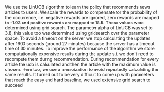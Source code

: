We use the LinUCB algorithm to learn the policy that recommends news articles to users. We scale the rewards to compensate for the probability of the occurrence, i.e. negative rewards are ignored, zero rewards are mapped to -1.03 and positive rewards are mapped to 18.5. These values were determined using grid search. 
The parameter alpha of LinUCB was set to 3.8, this value too was determined using gridsearch over the parameter space. 
To avoid a timeout on the server we stop calculating the updates after 1600 seconds (around 27 minutes) because the server has a timeout time of 30 minutes. 
To improve the performance of the algorithm we store computationally expensive results during the update s.t. we don't need to recompute them during recommendation. During recommendation for every article the ucb is calculated and then the article with the maximum value is chosen. Here too, we use a memoization to avoid repeatedly calculating the same results. 
It turned out to be very difficult to come up with parameters that reach the easy and hard baseline, we used extensive grid search to succeed.